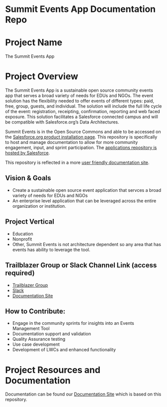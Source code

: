 # Summit Events App Documentation Repo


# Project Name
The Summit Events App

# Project Overview
The Summit Events App is a sustainable open source community events app that serves a broad variety of needs for EDUs and NGOs. The event solution has the flexibility needed to offer events of different types: paid, free, group, guests, and individual. The solution will include the full life cycle of the event: registration, receipting, confirmation, reporting and web faced exposure. This solution facilitates a Salesforce connected campus and will be compatible with Salesforce.org’s Data Architectures.

Summit Events is in the Open Source Commons and able to be accessed on the [Salesforce.org product installation page](https://install.salesforce.org/products#open-source-commons). This repository is specifically to host and manage documentation to allow for more community engagement, input, and sprint participation. The [applications repository is hosted by Salesforce](https://github.com/SFDO-Community/Summit-Events-App).

This repository is reflected in a more [user friendly documentation site](https://sfdo-community-sprints.github.io/summit-events-app-documentation/).

## Vision & Goals
* Create a sustainable open source event application that servces a broad variety of needs for EDUs and NGOs
* An enterprise level application that can be leveraged across the entire organization or institution.

## Project Vertical
- Education
- Nonprofit
- Other, Summit Events is not architecture dependent so any area that has events has ability to leverage the tool.

## Trailblazer Group or Slack Channel Link (access required)
- [Trailblazer Group](https://trailhead.salesforce.com/trailblazer-community/groups/0F94S000000kHi2SAE?tab=discussion&sort=LAST_MODIFIED_DATE_DESC)
- [Slack](https://salesforce-external.slack.com/archives/C0292EN0423)
- [Documentation Site](https://sfdo-community-sprints.github.io/summit-events-app-documentation/)


## How to Contribute:
- Engage in the community sprints for insights into an Events Management Tool
- Documentation support and validation
- Quality Assurance testing
- Use case development
- Development of LWCs and enhanced functionality

# Project Resources and Documentation
Documentation can be found our [Documentation Site](https://sfdo-community-sprints.github.io/summit-events-app-documentation/) which is based on this repository.
